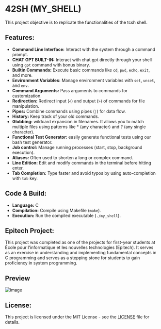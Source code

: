 # 42SH (MY_SHELL) #

This project objective is to replicate the functionalities of the tcsh shell. ‍

## Features: ##

* **Command Line Interface:** Interact with the system through a command prompt.
* **CHAT GPT BUILT-IN:** Interact with chat gpt directly through your shell using `gpt` command with bonus binary.
* **Builtin Commands:** Execute basic commands like `cd`, `pwd`, `echo`, `exit`, and more.
* **Environment Variables:** Manage environment variables with `set`, `unset`, and `env`.
* **Command Arguments:** Pass arguments to commands for customization.
* **Redirection:** Redirect input (`<`) and output (`>`) of commands for file manipulation.
* **Pipes:** Combine commands using pipes (`|`) for data flow.
* **History:** Keep track of your old commands.
* **Globbing:** wildcard expansion in filenames. It allows you to match multiple files using patterns like * (any character) and ? (any single character).
* **Functional Test Generator:** easily generate functional tests using our bash test generator.
* **Job control:** Manage running processes (start, stop, background execution).
* **Aliases:** Often used to shorten a long or complex command.
* **Line Edition:** Edit and modify commands in the terminal before hitting enter.
* **Tab Completion:** Type faster and avoid typos by using auto-completion with `tab` key.

  
## Code & Build: ##

* **Language:** C
* **Compilation:** Compile using Makefile (`make`).
* **Execution:** Run the compiled executable (`./my_shell`).

## Epitech Project: ##

This project was completed as one of the projects for first-year students at École pour l'informatique et les nouvelles technologies (Epitech). It serves as an exercise in understanding and implementing fundamental concepts in C programming and serves as a stepping stone for students to gain proficiency in system programming.

## Preview ##
![image](https://github.com/damsidams/42sh/assets/146728452/a6468c92-1584-4894-8cf3-9e3901eb412a)


## License: ##

This project is licensed under the MIT License - see the [LICENSE](LICENSE) file for details.
